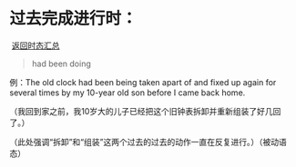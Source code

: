 # **过去完成进行时：**

​																																					[返回时态汇总](./04时态篇/00时态汇总.md)

> had been doing

例：The old clock had been being taken apart of and fixed up again for several times by my 10-year old son before I came back home.

（我回到家之前，我10岁大的儿子已经把这个旧钟表拆卸并重新组装了好几回了。）

（此处强调“拆卸”和“组装”这两个过去的过去的动作一直在反复进行。）（被动语态）